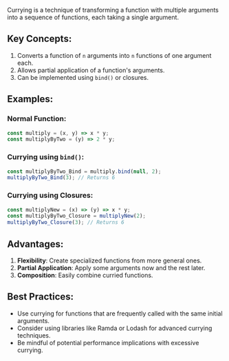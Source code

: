 Currying is a technique of transforming a function with multiple arguments into a sequence of functions, each taking a single argument.

## Key Concepts:

1. Converts a function of `n` arguments into `n` functions of one argument each.
2. Allows partial application of a function's arguments.
3. Can be implemented using `bind()` or closures.

## Examples:

### Normal Function:

```javascript
const multiply = (x, y) => x * y;
const multiplyByTwo = (y) => 2 * y;
```

### Currying using `bind()`:

```javascript
const multiplyByTwo_Bind = multiply.bind(null, 2);
multiplyByTwo_Bind(3); // Returns 6
```

### Currying using Closures:

```javascript
const multiplyNew = (x) => (y) => x * y;
const multiplyByTwo_Closure = multiplyNew(2);
multiplyByTwo_Closure(3); // Returns 6
```

## Advantages:

1. **Flexibility**: Create specialized functions from more general ones.
2. **Partial Application**: Apply some arguments now and the rest later.
3. **Composition**: Easily combine curried functions.

## Best Practices:

- Use currying for functions that are frequently called with the same initial arguments.
- Consider using libraries like Ramda or Lodash for advanced currying techniques.
- Be mindful of potential performance implications with excessive currying.